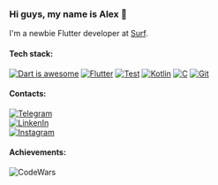 ### Hi guys, my name is Alex 👋

I'm a newbie Flutter developer at [Surf](https://surf.dev/).

#### Tech stack: 
[![Dart is awesome](https://img.shields.io/badge/-Dart-05122A?style=flat-square&logo=dart&logoColor=blue)](https://dart.dev/)
[![Flutter](https://img.shields.io/badge/-Flutter-05122A?style=flat-square&logo=flutter&logoColor=blue)](http://flutter.dev/)
[![Test](https://img.shields.io/badge/-Test-05122A?style=flat-square&logo=dart)](https://dart.dev/guides/testing)
[![Kotlin](https://img.shields.io/badge/-Kotlin-05122A?style=flat-square&logo=kotlin)](https://kotlinlang.org/)
[![C](https://img.shields.io/badge/-C-05122A?style=flat-square&logo=c)](https://en.wikipedia.org/wiki/C_(programming_language))
[![Git](https://img.shields.io/badge/-Git-05122A?style=flat-square&logo=git)](https://git-scm.com/)

#### Contacts:
[![Telegram](https://img.shields.io/badge/-Telegram-0d1117?style=for-the-badge&logo=telegram&logoColor)](https://t.me/MartynovAlex)  
[![LinkenIn](https://img.shields.io/badge/-LinkedIn-0d1117?style=for-the-badge&logo=linkedin&logoColor=blue)](https://www.linkedin.com/in/martynovalex/)  
[![Instagram](https://img.shields.io/badge/-Instagram-0d1117?style=for-the-badge&logo=instagram)](https://www.instagram.com/xuxumba/)  

#### Achievements:
![CodeWars](https://www.codewars.com/users/martynovalex/badges/small)
